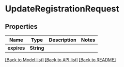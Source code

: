 # UpdateRegistrationRequest

## Properties

Name | Type | Description | Notes
------------ | ------------- | ------------- | -------------
**expires** | **String** |  | 

[[Back to Model list]](../README.md#documentation-for-models) [[Back to API list]](../README.md#documentation-for-api-endpoints) [[Back to README]](../README.md)


